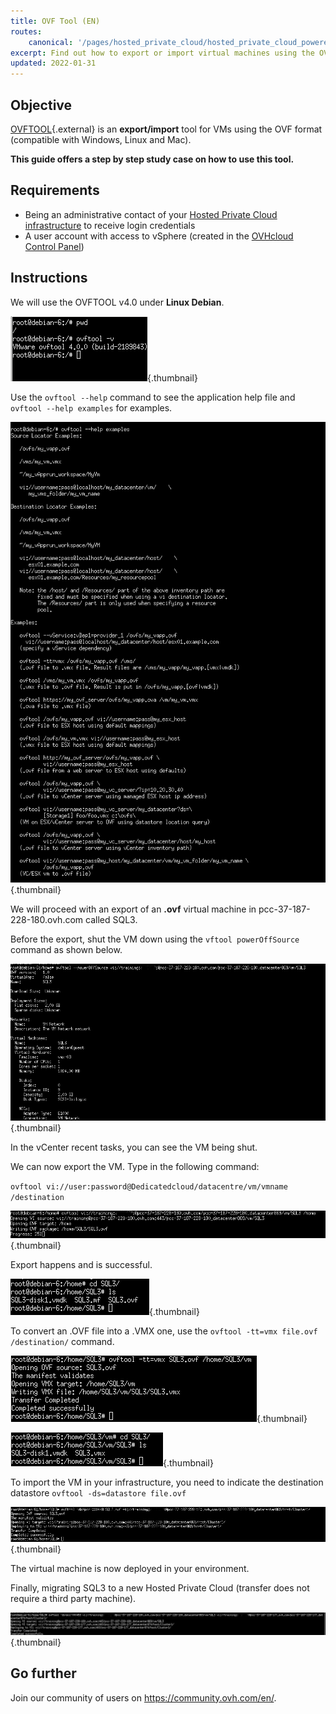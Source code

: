 ```yaml
---
title: OVF Tool (EN)
routes:
    canonical: '/pages/hosted_private_cloud/hosted_private_cloud_powered_by_vmware/ovf_tool'
excerpt: Find out how to export or import virtual machines using the OVF Tool
updated: 2022-01-31
---
```



## Objective

[OVFTOOL](https://www.vmware.com/support/developer/ovf/){.external} is an **export/import** tool for VMs using the OVF format (compatible with Windows, Linux and Mac).

**This guide offers a step by step study case on how to use this tool.**

## Requirements

- Being an administrative contact of your [Hosted Private Cloud infrastructure](https://www.ovhcloud.com/de/enterprise/products/hosted-private-cloud/) to receive login credentials
- A user account with access to vSphere (created in the [OVHcloud Control Panel](https://www.ovh.com/auth/?action=gotomanager&from=https://www.ovh.de/&ovhSubsidiary=de))

## Instructions

We will use the OVFTOOL v4.0 under **Linux Debian**.

![OVF Tool](images/ovftool.png){.thumbnail}

Use the `ovftool --help` command to see the application help file and `ovftool --help examples` for examples.

![OVF Tool](images/ovftool2.png){.thumbnail}

We will proceed with an export of an **.ovf** virtual machine in pcc-37-187-228-180.ovh.com called SQL3.

Before the export, shut the VM down using the `vftool powerOffSource` command as shown below.

![OVF Tool](images/ovftool5.png){.thumbnail}

In the vCenter recent tasks, you can see the VM being shut.

We can now export the VM. Type in the following command:

`ovftool vi://user:password@Dedicatedcloud/datacentre/vm/vmname /destination`

![OVF Tool](images/ovftool6.png){.thumbnail}

Export happens and is successful.

![OVF Tool](images/ovftool7.png){.thumbnail}

To convert an .OVF file into a .VMX one, use the `ovftool -tt=vmx file.ovf /destination/` command.

![OVF Tool](images/ovftool8.png){.thumbnail}

![OVF Tool](images/ovftool9.png){.thumbnail}

To import the VM in your infrastructure, you need to indicate the destination datastore `ovftool -ds=datastore file.ovf`

![OVF Tool](images/ovftool11.png){.thumbnail}

The virtual machine is now deployed in your environment.

Finally, migrating SQL3 to a new Hosted Private Cloud (transfer does not require a third party machine).

![OVF Tool](images/ovftool14.png){.thumbnail}

## Go further

Join our community of users on <https://community.ovh.com/en/>.
